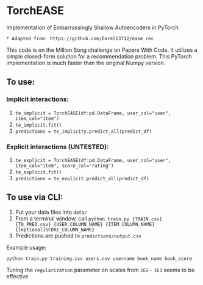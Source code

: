 # TorchEASE
Implementation of Embarrassingly Shallow Autoencoders 
in PyTorch
```
* Adapted from: https://github.com/Darel13712/ease_rec 

```

This code is on the Million Song challenge on Papers With Code.
It utilizes a simple closed-form solution for a recommendation problem. 
This PyTorch implementation is much faster than the original Numpy version.


## To use:
### Implicit interactions: 
1. `te_implicit = TorchEASE(df:pd.DataFrame, user_col="user", item_col="item")`
2. `te_implicit.fit()`
3. `predictions = te_implicity.predict_all(predict_df)`
### Explicit interactions (UNTESTED):
1. `te_explicit = TorchEASE(df:pd.DataFrame, user_col="user", item_col="item", score_col="rating")`
2. `te_explicit.fit()`
3. `predictions = te_explicit.predict_all(predict_df)`


## To use via CLI:
1. Put your data files into `data/`
2. From a terminal window, call `python train.py {TRAIN.csv} {TO_PRED.csv} {USER_COLUMN_NAME} {ITEM_COLUMN_NAME} {[optional]SCORE_COLUMN_NAME}`
3. Predictions are pushed to `predictions/output.csv`

Example usage:
```
python train.py training.csv users.csv username book_name book_score
```

Tuning the `regularization` parameter on scales from `1E2` - `1E3` seems to be effective 
